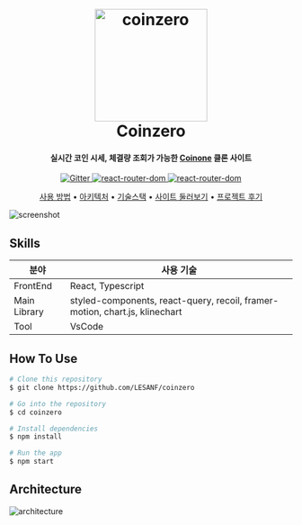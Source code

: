<h1 align="center">
<br>
<img src="https://user-images.githubusercontent.com/54767632/236696221-9f772534-dba8-4d2c-b734-543a958015e2.png" alt="coinzero" width="200">
<br>
Coinzero
<br>

</h1>

<h4 align="center">실시간 코인 시세, 체결량 조회가 가능한 <a href="https://coinone.co.kr/" target="_blank">Coinone</a> 클론 사이트</h4>

<p align="center">
  <a href="#">
    <img src="https://api.netlify.com/api/v1/badges/d8039db3-d52e-48f5-a809-b36987b8e7b7/deploy-status"
         alt="Gitter"/>
 
  <a href="#">
    <img src="https://img.shields.io/badge/react-v18-blue"
         alt="react-router-dom">
  </a>
  <a href="#">
    <img src="https://img.shields.io/badge/react--router--dom-v6-blue"
         alt="react-router-dom">
  </a>

</p>

<p align="center">
  <a href="#how-to-use">사용 방법</a> •
  <a href="#architecture">아키텍처</a> •
  <a href="#skills">기술스택</a> •
  <a href="https://preeminent-cobbler-b5b779.netlify.app/" target="_blank">사이트 둘러보기</a> •
  <a href="https://velog.io/@lesacat94/%ED%86%A0%EC%9D%B4-%ED%94%84%EB%A1%9C%EC%A0%9D%ED%8A%B8-%EC%BD%94%EC%9D%B8%EC%9B%90-%ED%81%B4%EB%A1%A0%EC%BD%94%EB%94%A9-%ED%9B%84%EA%B8%B0" target="_blank">프로젝트 후기</a>
</p>

![screenshot](https://velog.velcdn.com/images/lesacat94/post/74f5ee55-4bae-4580-aba6-7ea5a6e9c217/image.gif)

## Skills

| 분야         | 사용 기술                                                                   |
| ------------ | --------------------------------------------------------------------------- |
| FrontEnd     | React, Typescript                                                           |
| Main Library | styled-components, react-query, recoil, framer-motion, chart.js, klinechart |
| Tool         | VsCode                                                                      |

## How To Use

```bash
# Clone this repository
$ git clone https://github.com/LESANF/coinzero

# Go into the repository
$ cd coinzero

# Install dependencies
$ npm install

# Run the app
$ npm start
```

## Architecture

![architecture](https://velog.velcdn.com/images/lesacat94/post/0b4080d0-7560-48fa-846b-08bcee40407f/image.png)
